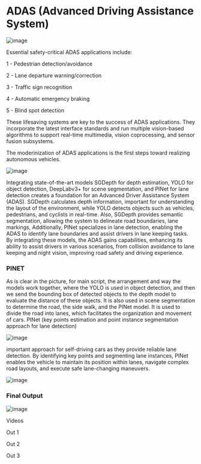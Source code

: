 # ADAS (Advanced Driving Assistance System)

![image](https://github.com/user-attachments/assets/007b8544-f560-4fc5-a19b-472d9d5ad89c)

Essential safety-critical ADAS applications include:

1 - Pedestrian detection/avoidance

2 - Lane departure warning/correction

3 - Traffic sign recognition

4 - Automatic emergency braking

5 - Blind spot detection

These lifesaving systems are key to the success of ADAS applications. They incorporate the latest interface standards and run multiple vision-based algorithms to support real-time multimedia, vision coprocessing, and sensor fusion subsystems.

The moderinization of ADAS applications is the first steps toward realizing autonomous vehicles.

![image](https://github.com/user-attachments/assets/d4c19c75-27bd-4f41-a66e-cf5726634da1)

Integrating state-of-the-art models SGDepth for depth estimation, YOLO for object detection, DeepLabv3+ for scene segmentation, and PINet for lane detection creates a foundation for an Advanced Driver Assistance System (ADAS). SGDepth calculates depth information, important for understanding the layout of the environment, while YOLO detects objects such as vehicles, pedestrians, and cyclists in real-time. Also, SGDepth provides semantic segmentation, allowing the system to delineate road boundaries, lane markings, Additionally, PINet specializes in lane detection, enabling the ADAS to identify lane boundaries and assist drivers in lane keeping tasks. By integrating these models, the ADAS gains capabilities, enhancing its ability to assist drivers in various scenarios, from collision avoidance to lane keeping and night vision, improving road safety and driving experience.

### PINET
As is clear in the picture, for main script, the arrangement and way the models work together, where the YOLO is used in object detection, and then we send the bounding box of detected objects to the depth model to evaluate the distance of these objects. It is also used in scene segmentation to determine the road, the side walk, and the PINet model.  It is used to divide the road into lanes, which facilitates the organization and movement of cars.
PINet (key points estimation and point instance segmentation approach for lane detection)

![image](https://github.com/user-attachments/assets/928ec93b-1457-41a7-9280-0e377efa7e97)

important approach for self-driving cars as they provide reliable lane detection. By identifying key points and segmenting lane instances, PINet enables the vehicle to maintain its position within lanes, navigate complex road layouts, and execute safe lane-changing maneuvers.

![image](https://github.com/user-attachments/assets/8cfcf663-d398-4127-b83c-36763f0d50d2)


### Final Output

![image](https://github.com/user-attachments/assets/81e14981-efd8-44e5-aa4d-048c6ee0c1f5)

Videos 

Out 1

Out 2

Out 3

